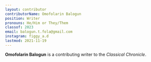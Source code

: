 ```yaml
---
layout: contributor
contributorName: Omofolarin Balogun
position: Writer
pronouns: He/Him or They/Them
classof: 2023
email: balogun.t.fola@gmail.com
instagram: figgy_a.d
lastmod: 2021-11-19
---
```

**Omofolarin Balogun** is a contributing writer to the *Classical Chronicle*.
